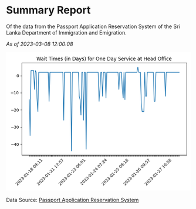 # Summary Report

Of the data from the Passport Application Reservation System of the Sri Lanka Department of Immigration and Emigration.

*As of 2023-03-08 12:00:08*

![Wait Time Chart](summary.wait_time_chart.png)

Data Source: [Passport Application Reservation System](https://eservices.immigration.gov.lk:8443/appointment/pages/reservationApplication.xhtml)